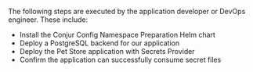 The following steps are executed by the application developer or DevOps
engineer. These include:
- Install the Conjur Config Namespace Preparation Helm chart
- Deploy a PostgreSQL backend for our application
- Deploy the Pet Store application with Secrets Provider
- Confirm the application can successfully consume secret files
